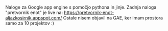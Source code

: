 

Naloge za Google app engine s pomočjo pythona in jinje.
Zadnja naloga "pretvornik enot" je live na: https://pretvornik-enot-aljazkosirnik.appspot.com/
Ostale nisem objavil na GAE, ker imam prostora samo za 10 projektov :)


